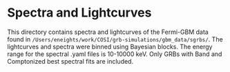 # Spectra and Lightcurves

This directory contains spectra and lightcurves of the Fermi-GBM data found in `/Users/eneights/work/COSI/grb-simulations/gbm_data/sgrbs/`. The lightcurves and spectra were binned using Bayesian blocks. The energy range for the spectral .yaml files is 10-10000 keV. Only GRBs with Band and Comptonized best spectral fits are included.